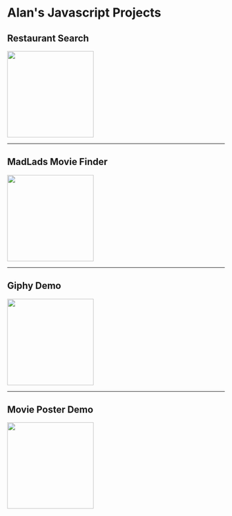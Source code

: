 <h1>Alan's Javascript Projects</h1>

<div class="card" style="width: 18rem;">
  <h2>Restaurant Search</h2>
  <a href="https://alanv73.github.io/zomato/">
    <img src="https://alanv73.github.io/img/zomato.png" width="200" target="_blank">
  </a>
</div>
<hr />
<div class="card" style="width: 18rem;">
  <h2>MadLads Movie Finder</h2>
  <a href="https://alanv73.github.io/MadLads/">
    <img src="https://alanv73.github.io/img/madladmovie.png" width="200">
  </a>
</div>
<hr />
<div class="card" style="width: 18rem;">
  <h2>Giphy Demo</h2>
  <a href="https://alanv73.github.io/giphy/">
    <img src="https://alanv73.github.io/img/jsGiphy.png" width="200">
  </a>
</div>
<hr />
<div class="card" style="width: 18rem;">
  <h2>Movie Poster Demo</h2>
  <a href="https://alanv73.github.io/movieposter/" class="card-img-top">
    <img src="https://alanv73.github.io/img/movie_poster.png" width="200">
  </a>
</div>
